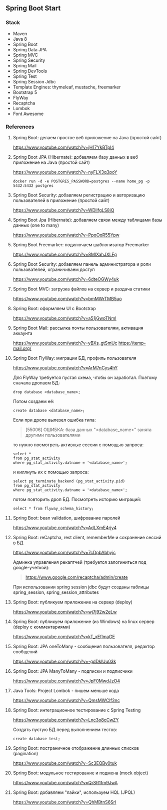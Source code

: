 ## Spring Boot Start

### Stack

* Maven
* Java 8
* Spring Boot
* Spring Data JPA
* Spring MVC
* Spring Security
* Spring Mail
* Spring DevTools
* Spring Test
* Spring Session Jdbc
* Template Engines: thymeleaf, mustache, freemarker
* Bootstrap 5
* FlyWay
* Recaptcha
* Lombok
* Font Awesome

### References

1. Spring Boot: делаем простое веб приложение на Java (простой сайт)

   https://www.youtube.com/watch?v=jH17YkBTpI4

2. Spring Boot JPA (Hibernate): добавляем базу данных в веб приложение на Java (простой сайт)

   https://www.youtube.com/watch?v=nyFLX3q3poY

   `docker run -d -e POSTGRES_PASSWORD=postgres --name home_pg -p 5432:5432 postgres`

3. Spring Boot Security: добавляем регистрацию и авторизацию пользователей в приложение (простой сайт)

   https://www.youtube.com/watch?v=WDlifgLS8iQ

4. Spring Boot Jpa (Hibernate): добавляем связи между таблицами базы данных (one to many)

   https://www.youtube.com/watch?v=PpoOoR55Ypw

5. Spring Boot Freemarker: подключаем шаблонизатор Freemarker

   https://www.youtube.com/watch?v=8MlXahJXLFg

6. Spring Boot Security: добавляем панель администратора и роли пользователей, ограничиваем доступ

   https://www.youtube.com/watch?v=6dteOGWy4uk

7. Spring Boot MVC: загрузка файлов на сервер и раздача статики

   https://www.youtube.com/watch?v=bmMWrTMB5uo

8. Spring Boot: оформляем UI с Bootstrap

   https://www.youtube.com/watch?v=a51jGwoTNmI

9. Spring Boot Mail: рассылка почты пользователям, активация аккаунта

   https://www.youtube.com/watch?v=yBXs_gtSmUc
   https://temp-mail.org/

10. Spring Boot FlyWay: миграции БД, профиль пользователя

    https://www.youtube.com/watch?v=ArM7nCys4hY

    Для FlyWay требуется пустая схема, чтобы он заработал.
    Поэтому сначала дропаем БД:
     ```postgresql
     drop database <database_name>;
     ```
    Потом создаем её:
     ```postgresql
     create database <database_name>;
     ```
    Если при дропе вылезел ошибка типа:
    > [55006] ОШИБКА: база данных "<database_name>" занята другими пользователями

    то нужно посмотреть активные сессии с помощью запроса:
     ```postgresql
     select *
     from pg_stat_activity
     where pg_stat_activity.datname = '<database_name>';
     ```
    и киллнуть их с помощью запроса:
     ```postgresql
     select pg_terminate_backend (pg_stat_activity.pid)
     from pg_stat_activity
     where pg_stat_activity.datname = '<database_name>';
     ```
    потом повторить дроп БД.
    Посмотреть историю миграций:
    ```postgresql
    select * from flyway_schema_history;
    ```

11. Spring Boot: bean validation, шифрование паролей

    https://www.youtube.com/watch?v=AdLXmE4rjy4

12. Spring Boot: reCaptcha, rest client, rememberMe и сохранение сессий в БД

    https://www.youtube.com/watch?v=7cDpbAbhyjc

    Админка управления рекаптчей (требуется залогиниться под google-учеткой):
    >https://www.google.com/recaptcha/admin/create
 
    При использовании spring session jdbc будут созданы таблицы spring_session, spring_session_attributes

13. Spring Boot: публикуем приложение на сервер (deploy)

    https://www.youtube.com/watch?v=wj7j92w2eLw

14. Spring Boot: публикуем приложение (из Windows) на linux сервер (deploy с комментариями)

    https://www.youtube.com/watch?v=kT_xEflmaGE

15. Spring Boot: JPA oneToMany - сообщения пользователя, редактор сообщений

    https://www.youtube.com/watch?v=-gdDklUu03k    

16. Spring Boot: JPA ManyToMany - подписки и подписчики

    https://www.youtube.com/watch?v=JpF0MwdJzO4

17. Java Tools: Project Lombok - пишем меньше кода

    https://www.youtube.com/watch?v=QmsMWCIf3nc

18. Spring Boot: интеграционное тестирование с Spring Testing

    https://www.youtube.com/watch?v=Lnc3o8cCwZY
    
    Создать пустую БД перед выполнением тестов:
    ```postgresql
    create database test;
    ```

19. Spring Boot: постраничное отображение длинных списков (pagination)

    https://www.youtube.com/watch?v=Sc3EQBy0tuk

20. Spring Boot: модульное тестирование и подмена (mock object)

    https://www.youtube.com/watch?v=QrSR1fm9JwA

21. Spring Boot: добавляем "лайки", используем HQL (JPQL)

    https://www.youtube.com/watch?v=QhMBtnS6SrI
